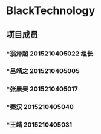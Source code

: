 # BlackTechnology
## 项目成员
 ### *翁泽超 2015210405022  组长
 ### *吕靖之 2015210405005
 ### *张晨昊 2015210405017
 ### *秦汉   2015210405040
 ### *王靖   2015210405031
